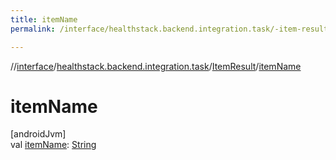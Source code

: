 ```yaml
---
title: itemName
permalink: /interface/healthstack.backend.integration.task/-item-result/item-name.html

---
```

//[interface](/bi_interface.html)/[healthstack.backend.integration.task](../index.html)/[ItemResult](index.html)/[itemName](item-name.html)



# itemName



[androidJvm]\
val [itemName](item-name.html): [String](https://kotlinlang.org/api/latest/jvm/stdlib/kotlin/-string/index.html)




